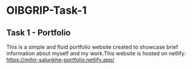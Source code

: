 # OIBGRIP-Task-1
## Task 1 - Portfolio
This is a simple and fluid portfolio website created to showcase brief information about myself and my work.This website is hosted on netlify: https://mihir-salunkhe-portfolio.netlify.app/
